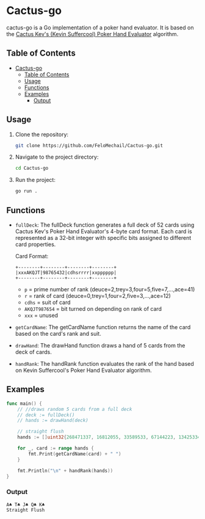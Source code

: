 # Cactus-go

cactus-go is a Go implementation of a poker hand evaluator. It is based on the [Cactus Kev's (Kevin Suffercool) Poker Hand Evaluator](http://suffe.cool/poker/evaluator.html) algorithm. 

## Table of Contents

- [Cactus-go](#cactus-go)
  - [Table of Contents](#table-of-contents)
  - [Usage](#usage)
  - [Functions](#functions)
  - [Examples](#examples)
    - [Output](#output)

## Usage

1. Clone the repository:
    ```sh
    git clone https://github.com/FeloMechail/Cactus-go.git
    ```
2. Navigate to the project directory:
    ```sh
    cd Cactus-go
    ```
3. Run the project:
    ```sh
    go run .
    ```

## Functions

- `fullDeck`: The fullDeck function generates a full deck of 52 cards using Cactus Kev's Poker Hand Evaluator's 4-byte card format. Each card is represented as a 32-bit integer with specific bits assigned to different card properties.

    Card Format:
    ```plaintext
    +--------+--------+--------+--------+
    |xxxAKQJT|98765432|cdhsrrrr|xxpppppp|
    +--------+--------+--------+--------+
    ```
    * `p` = prime number of rank (deuce=2,trey=3,four=5,five=7,...,ace=41)
    * `r` = rank of card (deuce=0,trey=1,four=2,five=3,...,ace=12)
    * `cdhs` = suit of card
    * `AKQJT987654` = bit turned on depending on rank of card
    * `xxx` = unused



- `getCardName`: The getCardName function returns the name of the card based on the card's rank and suit.

- `drawHand`: The drawHand function draws a hand of 5 cards from the deck of cards.

- `handRank`: The handRank function evaluates the rank of the hand based on Kevin Suffercool's Poker Hand Evaluator algorithm.

## Examples

```go
func main() {
	// //draws random 5 cards from a full deck
	// deck := fullDeck()
	// hands := drawHand(deck)

	// straight flush
	hands := []uint32{268471337, 16812055, 33589533, 67144223, 134253349}

	for _, card := range hands {
		fmt.Print(getCardName(card) + " ")
	}

	fmt.Println("\n" + handRank(hands))
}
```

### Output
```plaintext
A♣ T♣ J♣ Q♣ K♣ 
Straight Flush
```

